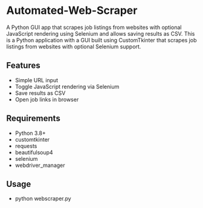 # Automated-Web-Scraper
A Python GUI app that scrapes job listings from websites with optional JavaScript rendering using Selenium and allows saving results as CSV.
This is a Python application with a GUI built using CustomTkinter that scrapes job listings from websites with optional Selenium support.

## Features
- Simple URL input
- Toggle JavaScript rendering via Selenium
- Save results as CSV
- Open job links in browser

## Requirements
- Python 3.8+
- customtkinter
- requests
- beautifulsoup4
- selenium
- webdriver_manager

## Usage
- python webscraper.py
